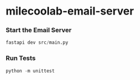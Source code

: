 # milecoolab-email-server

### Start the Email Server
```python
fastapi dev src/main.py
```

### Run Tests
```python
python -m unittest
```
